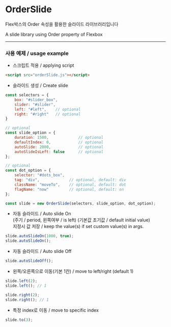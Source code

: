 # OrderSlide

Flex박스의 Order 속성을 활용한 슬라이드 라이브러리입니다

A slide library using Order property of Flexbox

---

### 사용 예제 / usage example

- 스크립트 적용 / applying script

```html
<script src="orderSlide.js"></script>
```

- 슬라이드 생성 / Create slide

```js
const selectors = {
	box: "#slider_box",
	slider: "#slider",
	left: "#left",    // optional
	right: "#right"   // optional
}

// optional
const slide_option = {
	duration: 1500,             // optional
	defaultIndex: 0,            // optional
	autoSlide: 2000,            // optional
	autoSlideIsLeft: false      // optional
};

// optional
const dot_option = {
	selector: "#dots_box",
	tag: "div",             // optional, default: div
	className: "moveTo",    // optional, default: dot
	flagName: "now"         // optional, default: on
};

const slide = new OrderSlide(selectors, slide_option, dot_option);
```

- 자동 슬라이드 / Auto slide On   
  (주기 / period, 왼쪽여부 / is left)
  (기본값 초기값 / default initial value)   
  지정시 값 저장 / keep the value(s) if set custom value(s) in args.
```js
slide.autoSlideOn(1000, true);
slide.autoSlideOn();
```

- 자동 슬라이드 / Auto slide Off

```js
slide.autoSlideOff();
```

- 왼쪽/오른쪽으로 이동(기본 1칸) / move to left/right (default 1)

```js
slide.left(2);
slide.left(); // 1

slide.right(2);
slide.right(); // 1
```

- 특정 index로 이동 / move to specific index

```js
slide.to(3);
```
